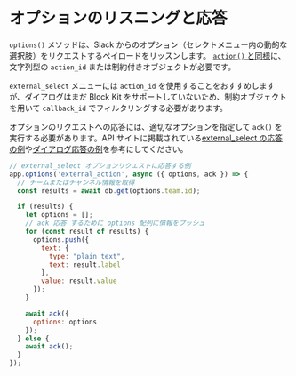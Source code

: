 # オプションのリスニングと応答

`options()` メソッドは、Slack からのオプション（セレクトメニュー内の動的な選択肢）をリクエストするペイロードをリッスンします。 [`action()` と同様](/tools/bolt-js/concepts/actions)に、文字列型の `action_id` または制約付きオブジェクトが必要です。

`external_select` メニューには `action_id` を使用することをおすすめしますが、ダイアログはまだ Block Kit をサポートしていないため、制約オブジェクトを用いて `callback_id` でフィルタリングする必要があります。

オプションのリクエストへの応答には、適切なオプションを指定して `ack()` を実行する必要があります。API サイトに掲載されている[external_select の応答の例](/reference/block-kit/block-elements/multi-select-menu-element#external_multi_select)や[ダイアログ応答の例](/legacy/legacy-dialogs)を参考にしてください。

```javascript
// external_select オプションリクエストに応答する例
app.options('external_action', async ({ options, ack }) => {
  // チームまたはチャンネル情報を取得
  const results = await db.get(options.team.id);

  if (results) {
    let options = [];
    // ack 応答 するために options 配列に情報をプッシュ
    for (const result of results) {
      options.push({
        text: {
          type: "plain_text",
          text: result.label
        },
        value: result.value
      });
    }

    await ack({
      options: options
    });
  } else {
    await ack();
  }
});
```